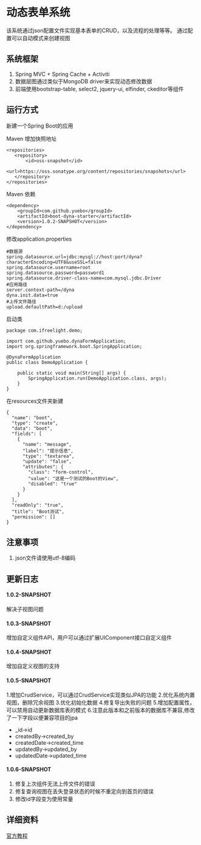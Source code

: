 # 动态表单系统
 
该系统通过json配置文件实现基本表单的CRUD，以及流程的处理等等。
通过配置可以自动模式来创建视图


## 系统框架

1. Spring MVC + Spring Cache + Activiti
2. 数据层图通过类似于MongoDB driver来实现动态修改数据
3. 前端使用bootstrap-table, select2, jquery-ui, elfinder, ckeditor等组件


## 运行方式
新建一个Spring Boot的应用

Maven 增加快照地址

    <repositories>
       <repository>
           <id>oss-snapshot</id>
           <url>https://oss.sonatype.org/content/repositories/snapshots</url>
       </repository>
    </repositories>
    
Maven 依赖

    <dependency>
        <groupId>com.github.yuebo</groupId>
        <artifactId>boot-dyna-starter</artifactId>
        <version>1.0.2-SNAPSHOT</version>
    </dependency>
    
修改application.properties

    #数据源
    spring.datasource.url=jdbc:mysql://host:port/dyna?characterEncoding=UTF8&useSSL=false
    spring.datasource.username=root
    spring.datasource.password=password1
    spring.datasource.driver-class-name=com.mysql.jdbc.Driver
    #应用路径
    server.context-path=/dyna
    dyna.init.data=true
    #上传文件路径
    upload.defaultPath=d:/upload
        
启动类

    package com.ifreelight.demo;
    
    import com.github.yuebo.dynaFormApplication;
    import org.springframework.boot.SpringApplication;
    
    @DynaFormApplication
    public class DemoApplication {
    
        public static void main(String[] args) {
            SpringApplication.run(DemoApplication.class, args);
        }
    }

在resources文件夹新建
    
    {
      "name": "boot",
      "type": "create",
      "data": "boot",
      "fields": [
        {
          "name": "message",
          "label": "提示信息",
          "type": "textarea",
          "update": "false",
          "attributes": {
            "class": "form-control",
            "value": "这是一个测试的Boot的View",
            "disabled": "true"
          }
        }
      ],
      "readOnly": "true",
      "title": "Boot测试",
      "permission": []
    }


## 注意事项
1. json文件请使用utf-8编码


## 更新日志
#### 1.0.2-SNAPSHOT
解决子视图问题
#### 1.0.3-SNAPSHOT
增加自定义组件API，用户可以通过扩展UIComponent接口自定义组件
#### 1.0.4-SNAPSHOT
增加自定义视图的支持
#### 1.0.5-SNAPSHOT
1.增加CrudService，可以通过CrudService实现类似JPA的功能
2.优化系统内置视图，删除冗余视图
3.优化初始化数据
4.修复导出失败的问题
5.增加配置属性，可以禁用自动更新数据库表的模式
6.注意此版本和之前版本的数据库不兼容,修改了一下字段以便兼容项目的jpa
* _id->id
* createdBy->created_by
* createdDate->created_time
* updatedBy->updated_by
* updatedDate->updated_time
#### 1.0.6-SNAPSHOT
1. 修复上次组件无法上传文件的错误
2. 修复查询视图在丢失登录状态的时候不重定向到首页的错误
3. 修改id字段变为使用常量



## 详细资料
[官方教程](https://dyna.eappcat.com/2017/12/01/%E5%8A%A8%E6%80%81%E8%A1%A8%E5%8D%95%E6%A6%82%E8%BF%B0/)